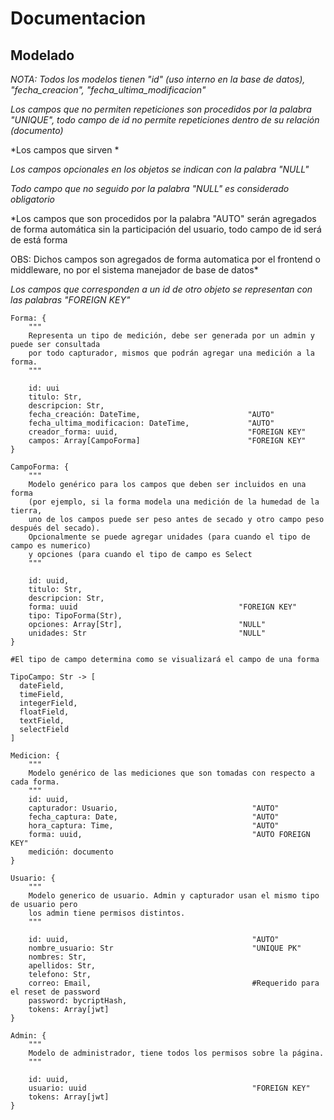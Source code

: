# Documentacion

## Modelado

*NOTA: Todos los modelos tienen "id" (uso interno en la base de datos), "fecha_creacion", "fecha_ultima_modificacion"*

*Los campos que no permiten repeticiones son procedidos por la palabra "UNIQUE", todo campo de id no permite repeticiones dentro de su relación (documento)*

*Los campos que sirven *

*Los campos opcionales en los objetos se indican con la palabra "NULL"*

*Todo campo que no seguido por la palabra "NULL" es considerado obligatorio*

*Los campos que son procedidos por la palabra "AUTO" serán agregados de forma automática sin la participación del usuario, todo campo de id será de está forma

OBS: Dichos campos son agregados de forma automatica por el frontend o middleware, no por el sistema manejador de base de datos*

*Los campos que corresponden a un id de otro objeto se representan con las palabras "FOREIGN KEY"*

```
Forma: {
    """
    Representa un tipo de medición, debe ser generada por un admin y puede ser consultada
    por todo capturador, mismos que podrán agregar una medición a la forma.
    """

    id: uui  
    titulo: Str,
    descripcion: Str,
    fecha_creación: DateTime,                        "AUTO"
    fecha_ultima_modificacion: DateTime,             "AUTO"
    creador_forma: uuid,                             "FOREIGN KEY"
    campos: Array[CampoForma]                        "FOREIGN KEY"
}

CampoForma: {
    """
    Modelo genérico para los campos que deben ser incluidos en una forma
    (por ejemplo, si la forma modela una medición de la humedad de la tierra,
    uno de los campos puede ser peso antes de secado y otro campo peso después del secado).
    Opcionalmente se puede agregar unidades (para cuando el tipo de campo es numerico)
    y opciones (para cuando el tipo de campo es Select
    """

    id: uuid,   
    titulo: Str,  
    descripcion: Str,
    forma: uuid                                    "FOREIGN KEY"
    tipo: TipoForma(Str), 
    opciones: Array[Str],                          "NULL"
    unidades: Str                                  "NULL"
}

#El tipo de campo determina como se visualizará el campo de una forma

TipoCampo: Str -> [
  dateField,
  timeField,
  integerField,
  floatField,
  textField,
  selectField
]

Medicion: {
    """
    Modelo genérico de las mediciones que son tomadas con respecto a cada forma.
    """
    id: uuid,
    capturador: Usuario,                              "AUTO"
    fecha_captura: Date,                              "AUTO"
    hora_captura: Time,                               "AUTO"
    forma: uuid,                                      "AUTO FOREIGN KEY"
    medición: documento
}

Usuario: {
    """
    Modelo generico de usuario. Admin y capturador usan el mismo tipo de usuario pero
    los admin tiene permisos distintos.
    """

    id: uuid,                                         "AUTO"
    nombre_usuario: Str                               "UNIQUE PK"
    nombres: Str,
    apellidos: Str,
    telefono: Str,
    correo: Email,                                    #Requerido para el reset de password
    password: bycriptHash,
    tokens: Array[jwt]
}

Admin: {
    """
    Modelo de administrador, tiene todos los permisos sobre la página.
    """

    id: uuid, 
    usuario: uuid                                     "FOREIGN KEY"
    tokens: Array[jwt]
}
```
